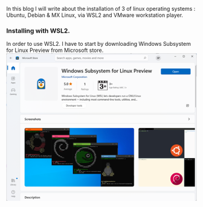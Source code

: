 In this blog I will write about the installation of 3 of linux operating systems : Ubuntu, Debian & MX Linux, via WSL2 and VMware workstation player.
### Installing with WSL2. ###
In order to use WSL2. I have to start by downloading Windows Subsystem for Linux Preview from Microsoft store.
![Windows Subsystem for Linux Preview](assets/images/WSLPreview.png)
